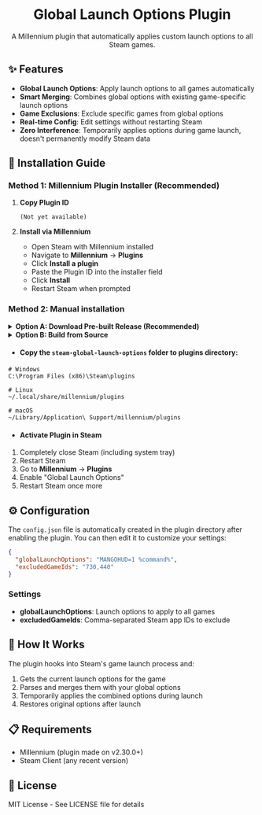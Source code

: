 <div align="center">

# Global Launch Options Plugin

A Millennium plugin that automatically applies custom launch options to all Steam games.

</div>

## ✨ Features

- **Global Launch Options**: Apply launch options to all games automatically
- **Smart Merging**: Combines global options with existing game-specific launch options
- **Game Exclusions**: Exclude specific games from global options
- **Real-time Config**: Edit settings without restarting Steam
- **Zero Interference**: Temporarily applies options during game launch, doesn't permanently modify Steam data

## 🚀 Installation Guide

### Method 1: Millennium Plugin Installer (Recommended)

1. **Copy Plugin ID**
   ```
   (Not yet available)
   ```

2. **Install via Millennium**
   - Open Steam with Millennium installed
   - Navigate to **Millennium** → **Plugins**
   - Click **Install a plugin**
   - Paste the Plugin ID into the installer field
   - Click **Install**
   - Restart Steam when prompted

### Method 2: Manual installation

<details>
<summary><b>Option A: Download Pre-built Release (Recommended)</b></summary>

#### Download from Releases

1. Go to the [Releases](https://github.com/BlafKing/steam-global-launch-options/releases) page
2. Download the latest release ZIP file
3. Extract the ZIP file to get the plugin folder

</details>

<details>
<summary><b>Option B: Build from Source</b></summary>

#### Step 1: Clone the Repository

```bash
git clone https://github.com/BlafKing/steam-global-launch-options.git
cd steam-global-launch-options
```

#### Step 2: Install Dependencies

**Install Node.js dependencies:**

```bash
# Install pnpm if not already installed
npm install -g pnpm

# Install project dependencies
pnpm install
```

#### Step 3: Build the Plugin

**For development:**

```bash
pnpm run dev
```

**For production:**

```bash
pnpm run build
```
</details>

* #### Copy the `steam-global-launch-options` folder to plugins directory:

```
# Windows
C:\Program Files (x86)\Steam\plugins

# Linux
~/.local/share/millennium/plugins

# macOS
~/Library/Application\ Support/millennium/plugins
```

* #### Activate Plugin in Steam

1. Completely close Steam (including system tray)
2. Restart Steam
3. Go to **Millennium** → **Plugins**
4. Enable "Global Launch Options"
5. Restart Steam once more

## ⚙️ Configuration

The `config.json` file is automatically created in the plugin directory after enabling the plugin. You can then edit it to customize your settings:

```json
{
  "globalLaunchOptions": "MANGOHUD=1 %command%",
  "excludedGameIds": "730,440"
}
```

### Settings

- **globalLaunchOptions**: Launch options to apply to all games
- **excludedGameIds**: Comma-separated Steam app IDs to exclude

## 🔧 How It Works

The plugin hooks into Steam's game launch process and:
1. Gets the current launch options for the game
2. Parses and merges them with your global options
3. Temporarily applies the combined options during launch
4. Restores original options after launch

## 📋 Requirements

- Millennium (plugin made on v2.30.0+)
- Steam Client (any recent version)

## 📄 License

MIT License - See LICENSE file for details